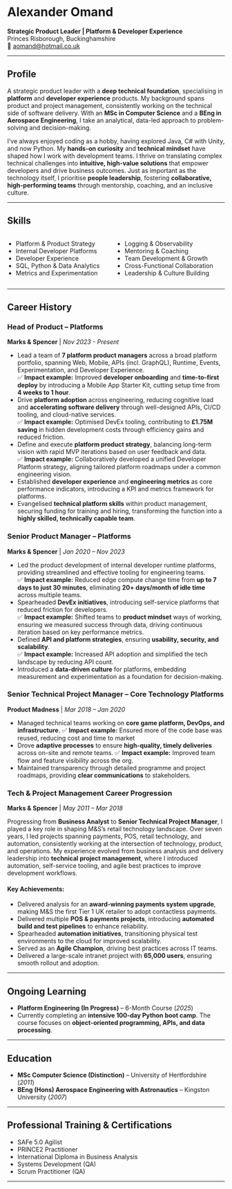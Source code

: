 <link rel="stylesheet" type="text/css" href="style.css">

# Alexander Omand

**Strategic Product Leader | Platform & Developer Experience**  
Princes Risborough, Buckinghamshire  
📧 aomand@hotmail.co.uk

---

## **Profile**
A strategic product leader with a **deep technical foundation**, specialising in **platform** and **developer experience** products. My background spans product and project management, consistently working on the technical side of software delivery. With an **MSc in Computer Science** and a **BEng in Aerospace Engineering**, I take an analytical, data-led approach to problem-solving and decision-making.

I’ve always enjoyed coding as a hobby, having explored Java, C# with Unity, and now Python. My **hands-on curiosity** and **technical mindset** have shaped how I work with development teams. I thrive on translating complex technical challenges into **intuitive, high-value solutions** that empower developers and drive business outcomes. Just as important as the technology itself, I prioritise **people leadership**, fostering **collaborative, high-performing teams** through mentorship, coaching, and an inclusive culture.

---

## **Skills**

<style>
  .skills-list {
    display: flex;
    justify-content: space-between;
  }
  .skills-list ul {
    list-style-type: disc;
    padding-left: 20px;
    width: 48%;
  }
</style>

<div class="skills-list">
  <ul>
    <li>Platform & Product Strategy</li>
    <li>Internal Developer Platforms</li>
    <li>Developer Experience</li>
    <li>SQL, Python & Data Analytics</li>
    <li>Metrics and Experimentation</li>
  </ul>
  <ul>
    <li>Logging & Observability</li>
    <li>Mentoring & Coaching</li>
    <li>Team Development & Growth</li>
    <li>Cross-Functional Collaboration</li>
    <li>Leadership & Culture Building</li>
  </ul>
</div>

---

## **Career History**

### **Head of Product – Platforms**  
**Marks & Spencer** | *Nov 2023 - Present*  
- Lead a team of **7 platform product managers** across a broad platform portfolio, spanning Web, Mobile, APIs (incl. GraphQL), Runtime, Events, Experimentation, and Developer Experience.  
  ✅ **Impact example:** Improved **developer onboarding** and **time-to-first deploy** by introducing a Mobile App Starter Kit, cutting setup time from **4 weeks to 1 hour**.  
- Drive **platform adoption** across engineering, reducing cognitive load and **accelerating software delivery** through well-designed APIs, CI/CD tooling, and cloud-native services.  
  ✅ **Impact example:** Optimised DevEx tooling, contributing to **£1.75M saving** in hidden development costs through efficiency gains and reduced friction.  
- Define and execute **platform product strategy**, balancing long-term vision with rapid MVP iterations based on user feedback and data.  
  ✅ **Impact example:** Collaboratively developed a unified Developer Platform strategy, aligning tailored platform roadmaps under a common engineering vision.  
- Established **developer experience** and **engineering metrics** as core performance indicators, introducing a KPI and metrics framework for platforms.  
- Evangelised **technical platform skills** within product management, securing funding for training and hiring, transforming the function into a **highly skilled, technically capable team**.  

### **Senior Product Manager – Platforms**  
**Marks & Spencer** | *Jan 2020 – Nov 2023*  
- Led the product development of internal developer runtime platforms, providing streamlined and effective tooling for engineering teams.  
  ✅ **Impact example:** Reduced edge compute change time from **up to 7 days to just 30 minutes**, eliminating **20+ days/month of idle time** across multiple teams.  
- Spearheaded **DevEx initiatives**, introducing self-service platforms that reduced friction for developers.  
  ✅ **Impact example:** Shifted teams to **product mindset** ways of working, ensuring we measured success through data, driving continuous iteration based on key performance metrics.  
- Defined **API and platform strategies**, ensuring **usability, security, and scalability**.  
  ✅ **Impact example:** Increased API adoption and simplified the tech landscape by reducing API count.  
- Introduced a **data-driven culture** for platforms, embedding measurement and experimentation as a foundation for decision-making.

### **Senior Technical Project Manager – Core Technology Platforms**  
**Product Madness** | *Mar 2018 – Jan 2020*  
- Managed technical teams working on **core game platform, DevOps, and infrastructure**.
  ✅ **Impact example:** Ensured more of the code base was reused, reducing cost and time to market
- Drove **adaptive processes** to ensure **high-quality, timely deliveries** across on-site and remote teams.
  ✅ **Impact example:** Improved team flow and feature visibility across the org.
- Maintained transparency through detailed programme and project roadmaps, providing **clear communications** to stakeholders.

### **Tech & Project Management Career Progression**  
**Marks & Spencer** | *May 2011 – Mar 2018*  

Progressing from **Business Analyst** to **Senior Technical Project Manager**, I played a key role in shaping M&S’s retail technology landscape. Over seven years, I led projects spanning payments, POS, retail technology, and automation, consistently working at the intersection of technology, product, and operations. My experience evolved from business analysis and delivery leadership into **technical project management**, where I introduced automation, self-service tooling, and agile best practices to improve development workflows.  

#### **Key Achievements:**  
- Delivered analysis for an **award-winning payments system upgrade**, making M&S the first Tier 1 UK retailer to adopt contactless payments.  
- Delivered multiple **POS & payments projects**, introducing **automated build and test pipelines** to enhance reliability.  
- Spearheaded **automation initiatives**, transitioning physical test environments to the cloud for improved scalability.  
- Served as an **Agile Champion**, driving best practices across IT teams.  
- Delivered a large-scale intranet project with **65,000 users**, ensuring smooth rollout and adoption.  

---

## **Ongoing Learning**
- **Platform Engineering (In Progress)** – 6-Month Course (*2025*)
- Currently completing an **intensive 100-day Python boot camp**. The course focuses on **object-oriented programming, APIs, and data processing**.

---

## **Education**
- **MSc Computer Science (Distinction)** – University of Hertfordshire (*2011*)
- **BEng (Hons) Aerospace Engineering with Astronautics** – Kingston University (*2007*)

---

## **Professional Training & Certifications**
- SAFe 5.0 Agilist
- PRINCE2 Practitioner
- International Diploma in Business Analysis
- Systems Development (QA)
- Scrum Practitioner (QA)

---
